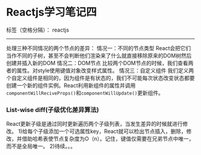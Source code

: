 ﻿# Reactjs学习笔记四

标签（空格分隔）： reactjs

---
处理三种不同情况的两个节点的差异：
情况一：不同的节点类型
React会把它们当作不同的子树，甚至不会判断他们渲染来了什么就直接移除原来的DOM树然后创建并插入新的DOM
情况二：DOM节点
比较两个DOM节点的时候，我们查看两者的属性。对style使用键值对象改变样式属性。
情况三：自定义组件
我们定义两个自定义组件是相同的，因为组件是有状态的，我们不可能每次状态改变状态都要创建一个新的组件实例。React利用新组件的属性并调用`componentWillReciveProps()`和`componentWillUpdate()`更新组件。
<h3>List-wise diff(子级优化差异算法)</h3>
React更新子级是通过同时更新遍历两个子级列表，当发生差异的时候就进行修改。
1)给每个子级添加一个可选属性key，React就可以检出节点插入，删除，修改，并借助哈希表使节点复杂度为O（n）。记住，键值仅需要在兄弟节点中唯一，而不是全局唯一。
2)待续。。。





